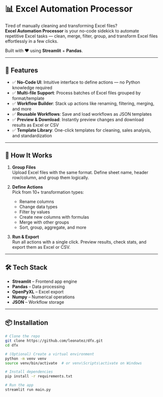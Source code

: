 # 📊 Excel Automation Processor

Tired of manually cleaning and transforming Excel files?  
**Excel Automation Processor** is your no-code sidekick to automate repetitive Excel tasks — clean, merge, filter, group, and transform Excel files effortlessly in a few clicks.

Built with ❤️ using **Streamlit** + **Pandas**.

---

## 🚀 Features

- ✅ **No-Code UI**: Intuitive interface to define actions — no Python knowledge required  
- ✅ **Multi-file Support**: Process batches of Excel files grouped by format/template  
- ✅ **Workflow Builder**: Stack up actions like renaming, filtering, merging, and more  
- ✅ **Reusable Workflows**: Save and load workflows as JSON templates  
- ✅ **Preview & Download**: Instantly preview changes and download results as Excel or CSV  
- ✅ **Template Library**: One-click templates for cleaning, sales analysis, and standardization

---

## 🧠 How It Works

1. **Group Files**  
   Upload Excel files with the same format. Define sheet name, header row/column, and group them logically.

2. **Define Actions**  
   Pick from 10+ transformation types:
   - Rename columns
   - Change data types
   - Filter by values
   - Create new columns with formulas
   - Merge with other groups
   - Sort, group, aggregate, and more

3. **Run & Export**  
   Run all actions with a single click. Preview results, check stats, and export them as Excel or CSV.

---

## 🛠️ Tech Stack

- **Streamlit** – Frontend app engine  
- **Pandas** – Data processing  
- **OpenPyXL** – Excel export  
- **Numpy** – Numerical operations  
- **JSON** – Workflow storage  

---

## 📦 Installation

```bash
# Clone the repo
git clone https://github.com/leonatez/dfx.git
cd dfx

# (Optional) Create a virtual environment
python -m venv venv
source venv/bin/activate  # or venv\Scripts\activate on Windows

# Install dependencies
pip install -r requirements.txt

# Run the app
streamlit run main.py
